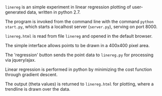 `linereg` is an simple experiment in linear regression plotting of user-generated data, written in python 2.7. 

The program is invoked from the command line with the command `python start.py`, 
which starts a localhost server (`server.py`), serving on port 8000. 

`linereg.html` is read from file `linereg` and opened in the default browser. 

The simple interface allows points to be drawn in a 400x400 pixel area. 

The 'regression' button sends the point data to `linereg.py` for processing via jquery/ajax. 

Linear regression is performed in python by minimizing the cost function through gradient descent. 

The output (theta values) is returned to `linereg.html` for plotting, where a trendline is drawn over the data. 